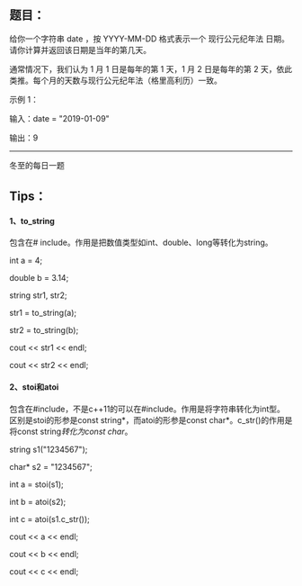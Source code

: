 ## 题目：
给你一个字符串 date ，按 YYYY-MM-DD 格式表示一个 现行公元纪年法 日期。请你计算并返回该日期是当年的第几天。

通常情况下，我们认为 1 月 1 日是每年的第 1 天，1 月 2 日是每年的第 2 天，依此类推。每个月的天数与现行公元纪年法（格里高利历）一致。

示例 1：

输入：date = "2019-01-09"

输出：9

---------------
冬至的每日一题
## Tips：
#### 1、to_string
包含在# include<string>。作用是把数值类型如int、double、long等转化为string。

int a = 4;
  
double b = 3.14;
  
string str1, str2;
  
str1 = to_string(a);
  
str2 = to_string(b);
  
cout << str1 << endl;
  
cout << str2 << endl;

#### 2、stoi和atoi

包含在#include<string>，不是c++11的可以在#include<cstring>。作用是将字符串转化为int型。
区别是stoi的形参是const string*，而atoi的形参是const char*。c_str()的作用是将const string*转化为const char*。

string s1("1234567");
  
char* s2 = "1234567";
  
int a = stoi(s1);
  
int b = atoi(s2);
  
int c = atoi(s1.c_str());
  
cout << a << endl;
  
cout << b << endl;
  
cout << c << endl;
